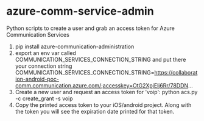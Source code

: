 # azure-comm-service-admin
Python scripts to create a user and grab an access token for Azure Communication Services

1. pip install azure-communication-administration
2. export an env var called COMMUNICATION_SERVICES_CONNECTION_STRING and put there your connection string
COMMUNICATION_SERVICES_CONNECTION_STRING=https://collaboration-android-poc-comm.communication.azure.com/;accesskey=OtG2XpjElj6Rr/78DDN...
3. Create a new user and request an access token for 'voip':
   python acs.py -c create_grant -s voip
4. Copy the printed access token to your iOS/android project. Along with the token you will see the expiration date printed for that token.   
   
